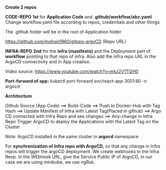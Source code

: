 **Create 2 repos**

**CODE-REPO**
**1st** for **Application Code** and **.github/workflow/abc.yaml**
Change workflow.yaml file according to  repos, credentials and other things 

  The .github folder will be in the root of Application folder

  https://github.com/mohsin1960/gitops-argoCD   (Repo URL)
  

**INFRA-REPO**
**2nd** for the **infra (manifests)** and the Deployment part of **workflow** pointing to that repo of infra. 
  Also add the infra repo URL in the ArgoCD connectivity and in App creation. 


Video source: https://www.youtube.com/watch?v=mkz2V1Tl2H0

**Port-forward of app:** 
kubectl port-forward svc/react-app 3001:80 -n argocd


**Architecture**

Github Source (App Code) ==> Build-Code ==> Push to Docker-Hub with Tag Hash ==> Update Manifest of Infra with Latest Tag(Placed in github) ==> Argo CD connected with Infra Repo and see changes ==> Any-change in Infra Repo Trigger ArgoCD to deploy the Applications with the Latest Tag on the Cluster 


Note: ArgoCD installed in the same cluster in **argocd** namespace


For **synchronization of Infra repo with ArgoCD,** so that any change in Infra repos will trigger the argoCD deployment. We create webhooks in the Infra Reop. In the WEbhook URL, give the Service Public IP of ArgoCD, in our case  we are using minikube, we use ngRok.


